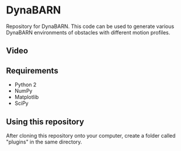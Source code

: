 # DynaBARN
Repository for DynaBARN. This code can be used to generate various DynaBARN environments of obstacles with different motion profiles. 
## Video 

## Requirements
* Python 2
* NumPy
* Matplotlib
* SciPy
## Using this repository
After cloning this repository onto your computer, create a folder called "plugins" in the same directory. 
